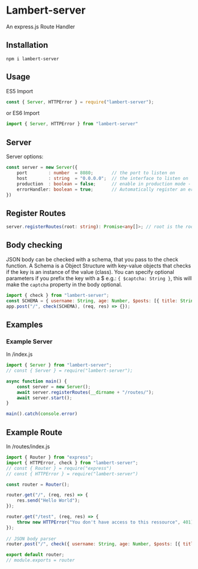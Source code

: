 # Lambert-server
An express.js Route Handler

## Installation
```
npm i lambert-server
```

## Usage
ES5 Import
```js
const { Server, HTTPError } = require("lambert-server");
```

or ES6 Import
```ts
import { Server, HTTPError } from "lambert-server"
```

## Server
Server options:
```ts
const server = new Server({
	port        : number  = 8080;       // the port to listen on
	host        : string  = "0.0.0.0";  // the interface to listen on
	production  : boolean = false;      // enable in production mode - this will hide internal server errors
	errorHandler: boolean = true;       // Automatically register an error handler that displays JSON errors
})
```

## Register Routes
```ts
server.registerRoutes(root: string): Promise<any[]>; // root is the root directory of all routes
```

## Body checking
JSON body can be checked with a schema, that you pass to the check function.
A Schema is a Object Structure with key-value objects that checks if the key is an instance of the value (class).
You can specify optional parameters if you prefix the key with a $
e.g.: ``{ $captcha: String }``, this will make the ``captcha`` property in the body optional.
```js
import { check } from "lambert-server";
const SCHEMA = { username: String, age: Number, $posts: [{ title: String }] }
app.post("/", check(SCHEMA), (req, res) => {});
```

## Examples
### Example Server
In /index.js
```ts
import { Server } from "lambert-server";
// const { Server } = require("lambert-server");

async function main() {
	const server = new Server();
	await server.registerRoutes(__dirname + "/routes/");
	await server.start();
}

main().catch(console.error)
```

## Example Route
In /routes/index.js
```js
import { Router } from "express";
import { HTTPError, check } from "lambert-server";
// const { Router } = require("express")
// const { HTTPError } = require("lambert-server")

const router = Router();

router.get("/", (req, res) => {
	res.send("Hello World");
});

router.get("/test", (req, res) => {
	throw new HTTPError("You don't have access to this ressource", 401);
});
 
// JSON body parser
router.post("/", check({ username: String, age: Number, $posts: [{ title: String }] }), (req, res) => {});

export default router;
// module.exports = router
```
